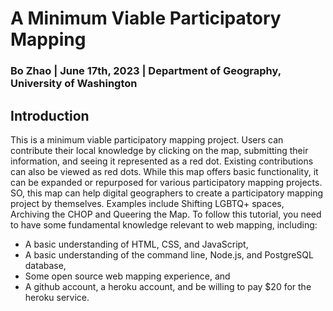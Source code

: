 # A Minimum Viable Participatory Mapping
### Bo Zhao | June 17th, 2023 | Department of Geography, University of Washington

## Introduction
This is a minimum viable participatory mapping project. Users can contribute their local knowledge by clicking on the map, submitting their information, and seeing it represented as a red dot. Existing contributions can also be viewed as red dots. While this map offers basic functionality, it can be expanded or repurposed for various participatory mapping projects. SO, this map can help digital geographers to create a participatory mapping project by themselves.  Examples include Shifting LGBTQ+ spaces, Archiving the CHOP and Queering the Map. To follow this tutorial, you need to have some fundamental knowledge relevant to web mapping, including:

- A basic understanding of HTML, CSS, and JavaScript,
- A basic understanding of the command line, Node.js, and PostgreSQL database,
- Some open source web mapping experience, and
- A github account, a heroku account, and be willing to pay $20 for the heroku service.

